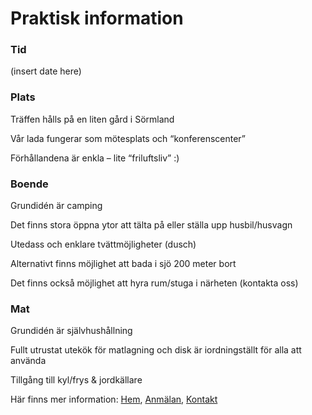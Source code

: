 # Praktisk information

### Tid
(insert date here)

### Plats
Träffen hålls på en liten gård i Sörmland

Vår lada fungerar som mötesplats och “konferenscenter”

Förhållandena är enkla – lite “friluftsliv” :)

### Boende
Grundidén är camping

Det finns stora öppna ytor att tälta på eller ställa upp husbil/husvagn

Utedass och enklare tvättmöjligheter (dusch)

Alternativt finns möjlighet att bada i sjö 200 meter bort

Det finns också möjlighet att hyra rum/stuga i närheten (kontakta oss)

### Mat
Grundidén är självhushållning

Fullt utrustat utekök för matlagning och disk är iordningställt för alla att använda

Tillgång till kyl/frys & jordkällare

Här finns mer information:
[Hem](/README.md),
[Anmälan](/Anmälan.md),
[Kontakt](/Kontakt.md)
